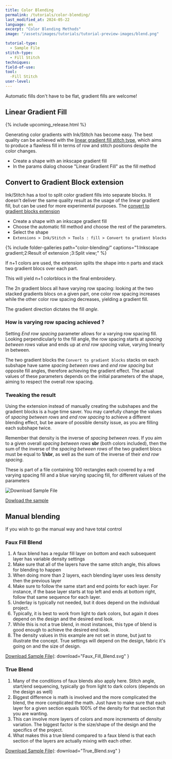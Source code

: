 ```yaml
---
title: Color Blending
permalink: /tutorials/color-blending/
last_modified_at: 2024-05-22
language: en
excerpt: "Color Blending Methods"
image: "/assets/images/tutorials/tutorial-preview-images/blend.png"

tutorial-type:
  - Sample File
stitch-type: 
  - Fill Stitch
techniques:
field-of-use:
tool:
  -Fill Stitch
user-level:
---
```

Automatic fills don't have to be flat, gradient fills are welcome!

## Linear Gradient Fill

{% include upcoming_release.html %}

Generating color gradients with Ink/Stitch has become easy. The best quality can be achieved with the [linear gradient fill stitch type](/docs/stitches/linear-gradient-fill/), which aims to produce a flawless fill in terms of row and stitch positions despite the color changes.

* Create a shape with an inkscape gradient fill
* In the params dialog choose "Linear Gradient Fill" as the fill method

## Convert to Gradient Block extension

Ink/Stitch has a tool to split color gradient fills into separate blocks. It doesn't deliver the same quality result as the usage of the linear gradient fill, but can be used for more experimental purposes. The [convert to gradient blocks extension](docs/fill-tools/#convert-to-gradient-blocks)

* Create a shape with an inkscape gradient fill
* Choose the automatic fill method and choose the rest of the parameters.
* Select the shape
* `Extensions > Ink/Stitch > Tools : fill > Convert to gradient blocks`

{% include folder-galleries path="color-blending/" captions="1:Inkscape gradient;2:Result of extension ;3:Split view;"  %}

If n+1 colors are used, the extension splits the shape into  n parts and stack two gradient blocs over each part. 

This will yield n+1 colorblocs in the final embroidery.

The 2n gradient blocs all have varying row spacing: looking at the two stacked gradients blocs on a given part, one color row spacing increases  while the other color row spacing decreases, yielding a gradient fill.

The gradient direction dictates the fill *angle*. 

### How is varying row spacing achieved ?

Setting *End row spacing* parameter allows for a varying row spacing fill. 
Looking perpendicularly to the fill angle, the  row spacing starts at *spacing between rows* value  and ends up at *end row spacing* value, varying linearly in between.

The two gradient blocks the `Convert to gradient blocks` stacks on each subshape have same *spacing between rows* and *end row spacing* but opposite fill angles, therefore achieving the gradient effect. The actual values of these parameters depends on the initial parameters of the shape, aiming to respect the overall row spacing.

### Tweaking the result

Using the extension instead of manually creating the subshapes and the gradient blocks is a huge time saver. 
You may carefully change the values of *spacing between rows* and *end row spacing* to achieve a different blending effect, but be aware of possible density issue, as you are filling each subshape twice.

Remember that density is the inverse of *spacing between rows*. If you aim to a given overall *spacing between rows* **sbr** (both colors included), then the sum of the inverse of the  *spacing between rows* of the two gradient blocs must be equal to **1/sbr**, as well as the sum of the inverse of their 
*end row spacing*.

These is part of a file containing 100 rectangles each covered by a red varying spacing fill and a blue varying spacing fill, for different values of the parameters

![Download Sample File](/assets/images/tutorials/samples/end_row_spacing_2_colors_blending.svg)

[Dowload the sample  ](/assets/images/tutorials/samples/end_row_spacing_2_colors_blending.svg) 

## Manual blending

If you wish to go the manual way and have total control

### Faux Fill Blend

1. A faux blend has a regular fill layer on bottom and each subsequent layer has variable density settings
2. Make sure that all of the layers have the same stitch angle, this allows for blending to happen
3. When doing more than 2 layers, each blending layer uses less density then the previous layer
4. Make sure to follow the same start and end points for each layer.  For instance, if the base layer starts at top left and ends at bottom right, follow that same sequence for each layer.
5. Underlay is typically not needed, but it does depend on the individual project.
6. Typically, it is best to work from light to dark colors, but again it does depend on the design and the desired end look.
7. While this is not a true blend, in most instances, this type of blend is good enough to achieve the desired end look.
8. The density values in this example are not set in stone, but just to illustrate the concept.  True settings will depend on the design, fabric it's going on and the size of design.

[Download Sample File](/assets/images/tutorials/samples/Faux_Fill_Blend.svg){: download="Faux_Fill_Blend.svg" }

### True Blend

1. Many of the conditions of faux blends also apply here.  Stitch angle, start/end sequencing, typically go from light to dark colors (depends on the design as well)
2. Biggest difference is math is involved and the more complicated the blend, the more complicated the math.  Just have to make sure that each layer for a given section equals 100% of the density for that section that you are wanting.
3. This can involve more layers of colors and more increments of density variation.  The biggest factor is the size/shape of the design and the specifics of the project.
4. What makes this a true blend compared to a faux blend is that each section of the layers are actually mixing with each other.

[Download Sample File](/assets/images/tutorials/samples/True_Blend.svg){: download="True_Blend.svg" }
